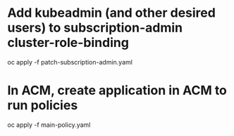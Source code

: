 # Add kubeadmin (and other desired users) to subscription-admin cluster-role-binding
oc apply -f patch-subscription-admin.yaml

# In ACM, create application in ACM to run policies
oc apply -f main-policy.yaml

